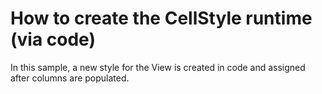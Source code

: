 # How to create the CellStyle runtime (via code)


<p>In this sample, a new style for the View is created in code and assigned after columns are populated. </p>

<br/>


